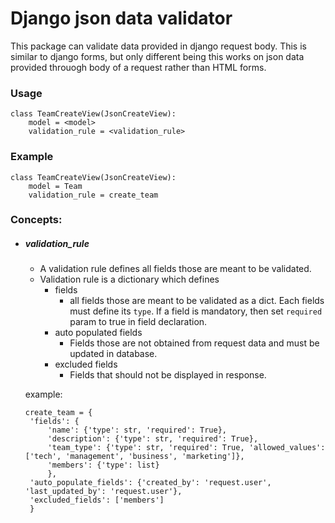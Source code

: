 # Django json data validator
This package can validate data provided in django request body. This is similar to django forms, but only different being this works on json data provided throuogh body of a request rather than HTML forms.

### Usage

```
class TeamCreateView(JsonCreateView):
    model = <model>
    validation_rule = <validation_rule>
```

### Example

```
class TeamCreateView(JsonCreateView):
    model = Team
    validation_rule = create_team
```

### Concepts:

- ##### validation_rule
   - A validation rule defines all fields those are meant to be validated.
   - Validation rule is a dictionary which defines 
      * fields
        * all fields those are meant to be validated as a dict. Each fields must define its `type`. If a field is mandatory, then set `required` param to true in field declaration. 
      * auto populated fields
        * Fields those are not obtained from request data and must be updated in database.
      * excluded fields
        * Fields that should not be displayed in response. 
      
   example:
   ```
   create_team = {
    'fields': {
        'name': {'type': str, 'required': True},
        'description': {'type': str, 'required': True},
        'team_type': {'type': str, 'required': True, 'allowed_values': ['tech', 'management', 'business', 'marketing']},
        'members': {'type': list}
        },
    'auto_populate_fields': {'created_by': 'request.user', 'last_updated_by': 'request.user'},
    'excluded_fields': ['members']
    }
   ```
   
   
